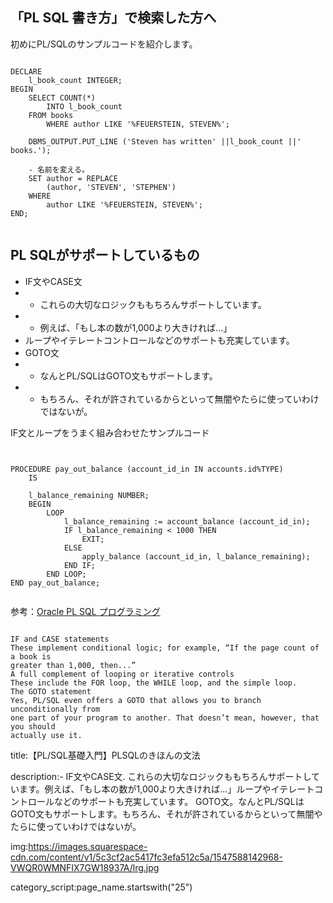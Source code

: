 





## 「PL SQL 書き方」で検索した方へ

初めにPL/SQLのサンプルコードを紹介します。


<pre><code>
DECLARE
    l_book_count INTEGER;
BEGIN
    SELECT COUNT(*)
        INTO l_book_count
    FROM books
        WHERE author LIKE '%FEUERSTEIN, STEVEN%';

    DBMS_OUTPUT.PUT_LINE ('Steven has written' ||l_book_count ||' books.');

    - 名前を変える。
    SET author = REPLACE 
        (author, 'STEVEN', 'STEPHEN')
    WHERE 
        author LIKE '%FEUERSTEIN, STEVEN%';
END;

</code></pre>


## PL SQLがサポートしているもの

- IF文やCASE文
- - これらの大切なロジックももちろんサポートしています。
- - 例えば、「もし本の数が1,000より大きければ...」
- ループやイテレートコントロールなどのサポートも充実しています。
- GOTO文
- - なんとPL/SQLはGOTO文もサポートします。
- - もちろん、それが許されているからといって無闇やたらに使っていわけではないが。



IF文とループをうまく組み合わせたサンプルコード

<pre><code>

PROCEDURE pay_out_balance (account_id_in IN accounts.id%TYPE)
    IS
    
    l_balance_remaining NUMBER;
    BEGIN
        LOOP
            l_balance_remaining := account_balance (account_id_in);
            IF l_balance_remaining < 1000 THEN
                EXIT;
            ELSE
                apply_balance (account_id_in, l_balance_remaining);
            END IF;
        END LOOP;
END pay_out_balance;

</code></pre>

参考：<a href="https://datubaze.files.wordpress.com/2015/09/s_feuerstein_oracle-pl_sql-programming_6th-edition_2014.pdf">Oracle PL SQL プログラミング</a>

<pre><code>
IF and CASE statements
These implement conditional logic; for example, “If the page count of a book is
greater than 1,000, then...”
A full complement of looping or iterative controls
These include the FOR loop, the WHILE loop, and the simple loop.
The GOTO statement
Yes, PL/SQL even offers a GOTO that allows you to branch unconditionally from
one part of your program to another. That doesn’t mean, however, that you should
actually use it.
</code></pre>











title:【PL/SQL基礎入門】PLSQLのきほんの文法


description:- IF文やCASE文. これらの大切なロジックももちろんサポートしています。例えば、「もし本の数が1,000より大きければ...」ループやイテレートコントロールなどのサポートも充実しています。 GOTO文。なんとPL/SQLはGOTO文もサポートします。もちろん、それが許されているからといって無闇やたらに使っていわけではないが。


img:https://images.squarespace-cdn.com/content/v1/5c3cf2ac5417fc3efa512c5a/1547588142968-VWQR0WMNFIX7GW18937A/lrg.jpg



category_script:page_name.startswith("25")


